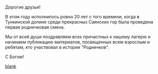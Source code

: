 Дорогие друзья!

В этом году исполнилось ровно 20 лет с того времени, когда в
Тункинской долине среди прекрасных Саянских гор была проведена первая
родничковая смена.

Мы от всей души поздравляем всех причастных к нашему лагерю и начинаем
публикацию материалов, посвященных всем взрослым и ребятам, кто
участвовал в истории "Родничков".

С Богом!

[blank](img/blank.jpg)

